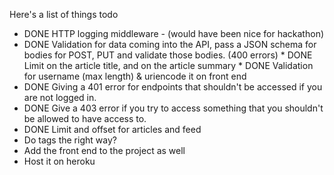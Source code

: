 Here's a list of things todo
  *  DONE HTTP logging middleware - (would have been nice for
      hackathon)
  *  DONE Validation for data coming into the API, pass a JSON schema
     for bodies for POST, PUT and validate those bodies. (400
     errors)
    *  DONE Limit on the article title, and on the article summary
    *  DONE Validation for username (max length) & uriencode it on
        front end
  *  DONE Giving a 401 error for endpoints that shouldn't be accessed
     if you are not logged in.
  *  DONE Give a 403 error if you try to access something that you
     shouldn't be allowed to have access to.
  *  DONE Limit and offset for articles and feed
  *  Do tags the right way?
  *  Add the front end to the project as well
  *  Host it on heroku


